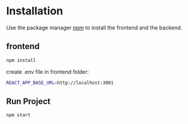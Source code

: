 # Installation

Use the package manager [npm](https://nodejs.org/en/download/) to install the frontend and the backend.

## frontend

```bash
npm install

```

create .env file in frontend folder:

```bash
REACT_APP_BASE_URL=http://localhost:3001
```

## Run Project

```bash
npm start
```
